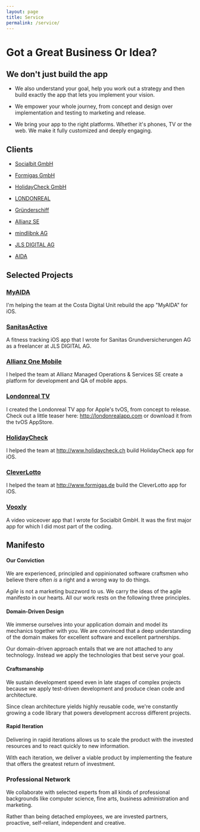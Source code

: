```yaml
---
layout: page
title: Service
permalink: /service/
---
```


# Got a Great Business Or Idea?

## We don't just build the app

* We also understand your goal, help you work out a strategy and then build exactly the app that lets you implement your vision.

* We empower your whole journey, from concept and design over implementation and testing to marketing and release.

* We bring your app to the right platforms. Whether it's phones, TV or the web. We make it fully customized and deeply engaging.

## Clients

* [Socialbit GmbH](http://www.socialbit.de)

* [Formigas GmbH](http://www.formigas.de)

* [HolidayCheck GmbH](https://itunes.apple.com/ch/app/holidaycheck/id431838682?mt=8)

* [LONDONREAL](http://www.londonreal.tv)

* [Gründerschiff](http://www.gruenderschiff.de)

* [Allianz SE](http://www.allianz.com)

* [mindlibnk AG](http://mindlink.ch)

* [JLS DIGITAL AG](http://jls.ch)

* [AIDA](http://www.aida.de)

## Selected Projects

### [MyAIDA](https://itunes.apple.com/de/app/myaida/id1168637599)

I'm helping the team at the Costa Digital Unit rebuild the app "MyAIDA" for iOS.

### [SanitasActive](https://itunes.apple.com/de/app/sanitas-active/id1140475651)

A fitness tracking iOS app that I wrote for Sanitas Grundversicherungen AG as a freelancer at JLS DIGITAL AG.

### [Allianz One Mobile](https://www.allianz.com/de/produkte_loesungen/globale_geschaeftseinheiten/amos/)

I helped the team at Allianz Managed Operations & Services SE create a platform for development and QA of mobile apps.

### [Londonreal TV](http://londonrealapp.com)

I created the Londonreal TV app for Apple's tvOS, from concept to release. Check out a little teaser here: <http://londonrealapp.com> or download it from the tvOS AppStore.

### [HolidayCheck](https://www.holidaycheck.ch)

I helped the team at <http://www.holidaycheck.ch> build HolidayCheck app for iOS.

### [CleverLotto](https://www.cleverlotto.de)

I helped the team at <http://www.formigas.de> build the CleverLotto app for iOS.

### [Vooxly](https://www.instagram.com/vooxly/)

A video voiceover app that I wrote for Socialbit GmbH. It was the first major app for which I did most part of the coding.

## Manifesto

#### Our Conviction
We are experienced, principled and oppinionated software craftsmen who believe there often <i>is</i> a right and a wrong way to do things.

<i>Agile</i> is not a marketing buzzword to us. We carry the ideas of the agile manifesto in our hearts. All our work rests on the following three principles.

#### Domain-Driven Design
We immerse ourselves into your application domain and model its mechanics together with you. We are convinced that a deep understanding of the domain makes for excellent software and excellent partnerships.

Our domain-driven approach entails that we are not attached to any technology. Instead we apply the technologies that best serve your goal.

#### Craftsmanship
We sustain development speed even in late stages of complex projects because we apply test-driven development and produce clean code and architecture.

Since clean architecture yields highly reusable code, we're constantly growing a code library that powers development accross different projects.

#### Rapid Iteration
Delivering in rapid iterations allows us to scale the product with the invested resources and to react quickly to new information.

With each iteration, we deliver a viable product by implementing the feature that offers the greatest return of investment.

### Professional Network
We collaborate with selected experts from all kinds of professional backgrounds like computer science, fine arts, business administration and marketing.

Rather than being detached employees, we are invested partners, proactive, self-reliant, independent and creative.

<!-- old manifesto
<h2><i class="fi-heart"></i> Values</h2>
<ul>
   <li>We love software development</li>
   <li>We love creative productivity</li>
   <li>We love to work in a flow state</li>
   <li>We love the scientific method</li>
   <li>We love to bring crazy ideas to life</li>
   <li>We love to learn continuously</li>
</ul>

<h2><i class="fi-target-two"></i> Goal</h2>
<ul>
   <li>Flowtoolz are creativity-support tools</li>
   <li>Flowtoolz look and feel like games</li>
   <li>Flowtoolz are rich but easy to use</li>
   <li>Flowtoolz let you focus deeply</li>
   <li>Flowtoolz boost your productivity</li>
   <li>Flowtoolz inspire you to think differently</li>
</ul>

<h2><i class="fi-loop"></i> Process</h2>
<ul>
   <li>We embrace the agile manifesto</li>
   <li>We immerse ourselves into the domain</li>
   <li>We are not attached to any technology</li>
   <li>We apply test-driven development</li>
   <li>We produce clean code and architecture</li>
   <li>We work and deliver in rapid iterations</li>
</ul>
-->
